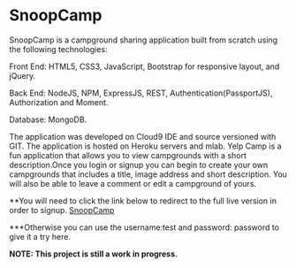 # SnoopCamp

SnoopCamp is a campground sharing application built from scratch using the following technologies:

Front End: HTML5, CSS3, JavaScript, Bootstrap for responsive layout, and jQuery.

Back End: NodeJS, NPM, ExpressJS, REST, Authentication(PassportJS), Authorization and Moment.

Database: MongoDB.

The application was developed on Cloud9 IDE and source versioned with GIT.
The application is hosted on Heroku servers and mlab.
Yelp Camp is a fun application that allows you to view campgrounds with a short description.Once you login or signup you can begin to 
create your own campgrounds that includes a title, image address and short description. You will also be able to leave a comment or edit
a campground of yours.


**You will need to click the link below to redirect to the full live version in order to signup.
[SnoopCamp](https://mighty-cove-91018.herokuapp.com/)

***Otherwise you can use the username:test and password: password to give it a try here.

****NOTE: This project is still a work in progress.****
